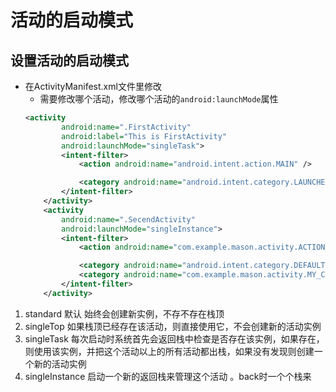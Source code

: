 # 活动的启动模式


## 设置活动的启动模式

  - 在ActivityManifest.xml文件里修改
    - 需要修改哪个活动，修改哪个活动的`android:launchMode`属性
    ```xml
    <activity
            android:name=".FirstActivity"
            android:label="This is FirstActivity"
            android:launchMode="singleTask">
            <intent-filter>
                <action android:name="android.intent.action.MAIN" />

                <category android:name="android.intent.category.LAUNCHER" />
            </intent-filter>
        </activity>
        <activity
            android:name=".SecendActivity"
            android:launchMode="singleInstance">
            <intent-filter>
                <action android:name="com.example.mason.activity.ACTION_START" />

                <category android:name="android.intent.category.DEFAULT" />
                <category android:name="com.example.mason.activity.MY_CATEGORY" />
            </intent-filter>
        </activity>
    ```
1. standard 默认  始终会创建新实例，不存不存在栈顶
2. singleTop  如果栈顶已经存在该活动，则直接使用它，不会创建新的活动实例
3. singleTask 每次启动时系统首先会返回栈中检查是否存在该实例，如果存在，则使用该实例，并把这个活动以上的所有活动都出栈，如果没有发现则创建一个新的活动实例
4. singleInstance  启动一个新的返回栈来管理这个活动 。back时一个个栈来
